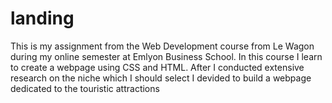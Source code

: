 # landing
This is my assignment from the Web Development course from Le Wagon during my online semester at Emlyon Business School. 
In this course I learn to create a webpage using CSS and HTML. After I conducted extensive research on the niche which I should select I devided to build a webpage dedicated to the touristic attractions
